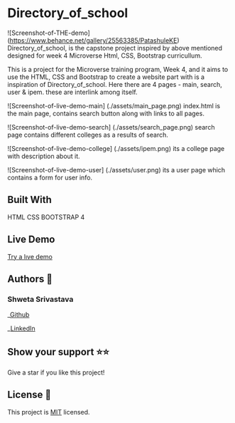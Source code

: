 # Directory_of_school

![Screenshot-of-THE-demo] (https://www.behance.net/gallery/25563385/PatashuleKE)
Directory_of_school, is the capstone project inspired by above mentioned designed for week 4 Microverse Html, CSS, Bootstrap curricullum.

This is a project for the Microverse training program, Week 4, and it aims to use the HTML, CSS and Bootstrap to create a website part with is a inspiration of Directory_of_school. Here there are 4 pages - main, search, user & ipem. these are interlink among itself. 

![Screenshot-of-live-demo-main] (./assets/main_page.png)
index.html is the main page, contains search button along with links to all pages.

![Screenshot-of-live-demo-search] (./assets/search_page.png)
search page contains different colleges as a results of search.

![Screenshot-of-live-demo-college] (./assets/ipem.png)
its a college page with description about it.

![Screenshot-of-live-demo-user] (./assets/user.png)
its a user page which contains a form for user info.

## Built With

HTML
CSS
BOOTSTRAP 4

## Live Demo

[Try a lıve demo](https://vidhishweta01.github.io/Directory_of_Schools/)

## Authors 👤

### Shweta Srivastava

_[Github](https://github.com/vidhishweta01)

_[LinkedIn](http://linkedin.com/in/shweta-s-15a57070)

## Show your support ⭐️⭐️

Give a star if you like this project!

## License 📝

This project is [MIT](https://www.mit.edu/~amini/LICENSE.md) licensed.
